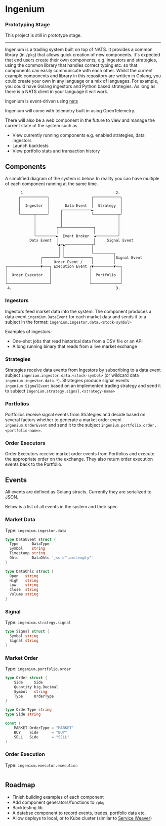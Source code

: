 # Ingenium

### Prototyping Stage

This project is still in prototype stage.

---

Ingenium is a trading system built on top of NATS. It provides a common library (in `/pkg`) that allows quick creation of new components. It's expected that end users create their own components, e.g. ingestors and strategies, using the common library that handles correct typing etc. so that components can easily communicate with each other. Whilst the current example components and library in this repository are written in Golang, you could create your own in any language or a mix of languages. For example, you could have Golang ingestors and Python based strategies. As long as there is a NATS client in your language it will work.

Ingenium is event-driven using [nats](https://nats.io/)

Ingenium will come with telemetry built in using OpenTelemetry.

There will also be a web component in the future to view and manage the current state of the system such as
- View currently running components e.g. enabled strategies, data ingestors
- Launch backtests
- View portfolio stats and transaction history

## Components

A simplified diagram of the system is below. In reality you can have multiple of each component running at the same time.


           1.                                         2.
          ┌────────────┐                   ┌────────────┐
          │            │                   │            │
          │  Ingestor  │       Data Event  │  Strategy  │
          │            │     ┌─────────────►            │
          └──────┬─────┘     │             └───────────┬┘
                 │           │                         │
                 │           │                         │
                 │         ┌─┴──────────────┐          │
                 │         │                │          │
                 └─────────►  Event Broker  ◄──────────┘
               Data Event  │                │     Signal Event
                           └▲─▲────────────┬┘
                            │ │            │
                            │ │            └─────────┐
                    ┌───────┘ └────────────┐         │Signal Event
                    │     Order Event /    │         │
    ┌───────────────▼───┐ Execution Event ┌▼─────────▼──┐
    │                   │                 │             │
    │  Order Executor   │                 │  Portfolio  │
    │                   │                 │             │
    └───────────────────┘                 └─────────────┘
     4.                                               3.


### Ingestors

Ingestors feed market data into the system. The component produces a data event `ingenium.DataEvent` for each market data
and sends it to a subject in the format: `ingenium.ingestor.data.<stock-symbol>`

Examples of ingestors:

- One-shot jobs that read historical data from a CSV file or an API
- A long running binary that reads from a live market exchange

### Strategies

Strategies receive data events from Ingestors by subscribing to a data event subject `ingenium.ingestor.data.<stock-symbol>` (or wildcard data `ingenium.ingestor.data.*`). Strategies produce signal events `ingenium.SignalEvent` based on an implemented trading strategy and send it to subject `ingenium.strategy.signal.<strategy-name>`

### Portfolios

Portfolios receive signal events from Strategies and decide based on several factors whether to generate a market order event `ingenium.OrderEvent` and send it to the subject
`ingenium.portfolio.order.<portfolio-name>`.

### Order Executors

Order Executors receive market order events from Portfolios and execute the appropriate order
on the exchange. They also return order execution events back to the Portfolio.

## Events

All events are defined as Golang structs. Currently they are serialized to JSON.

Below is a list of all events in the system and their spec

### Market Data

Type: `ingenium.ingestor.data`

```GO
type DataEvent struct {
  Type      DataType
  Symbol    string
  Timestamp string
  Ohlc      DataOhlc `json:",omitempty"`
}

type DataOhlc struct {
  Open   string
  High   string
  Low    string
  Close  string
  Volume string
}
```

### Signal

Type: `ingenium.strategy.signal`

```GO
type Signal struct {
  Symbol string
  Signal string
}
```

### Market Order

Type: `ingenium.portfolio.order`

```GO
type Order struct {
	Side     Side
	Quantity big.Decimal
	Symbol   string
	Type     OrderType
}

type OrderType string
type Side string

const (
	MARKET OrderType = "MARKET"
	BUY    Side      = "BUY"
	SELL   Side      = "SELL"
)
```

### Order Execution

Type: `ingenium.executor.execution`

```GO
```


## Roadmap

- Finish building examples of each component
- Add component generators/functions to `/pkg`
- Backtesting lib
- A databse component to record events, trades, portfolio data etc.
- Allow deploys to local, or to Kube cluster (similar to [Service Weaver](https://serviceweaver.dev/))
